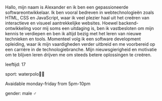 <p>Hallo, mijn naam is Alexander en ik ben een gepassioneerde softwareontwikkelaar. Ik ben vooral bedreven in webtechnologieën zoals HTML, CSS en JavaScript, waar ik veel plezier haal uit het creëren van interactieve en visueel aantrekkelijke websites. Hoewel backend-ontwikkeling voor mij soms een uitdaging is, ben ik vastbesloten om mijn kennis te verdiepen en ben ik altijd bezig met het leren van nieuwe technieken en tools. Momenteel volg ik een software development opleiding, waar ik mijn vaardigheden verder uitbreid en me voorbereid op een carrière in de technologiebranche. Mijn nieuwsgierigheid en motivatie om te blijven leren drijven me om steeds betere oplossingen te creëren.</p>
<p>leeftijd: 17</p>
<p>sport: waterpolo🏊🏼</p>
<p>Avaidable monday-friday from 5pm-10pm</p>
<p>gender: male ♂️</p>

